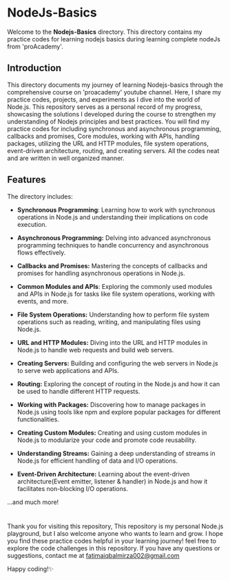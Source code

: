 # NodeJs-Basics
Welcome to the **Nodejs-Basics** directory. This directory contains my practice codes for learning nodejs basics during learning complete nodeJs from 'proAcademy'.

 ## Introduction
 
This directory documents my journey of learning Nodejs-basics through the comprehensive course on 'proacademy' youtube channel.
Here, I share my practice codes, projects, and experiments as I dive into the world of Node.js. 
This repository serves as a personal record of my progress, showcasing the solutions I developed during the course to strengthen my understanding
of Nodejs principles and best practices.
You will find my practice codes for including synchronous and asynchronous programming, callbacks and promises, Core modules, working with APIs, 
handling packages, utilizing the URL and HTTP modules, file system operations, event-driven architecture, routing, and creating servers.
All the codes neat and are written in well organized manner.

## Features
The directory includes:

- **Synchronous Programming**: Learning how to work with synchronous operations in Node.js and understanding their implications on code execution.

- **Asynchronous Programming:** Delving into advanced asynchronous programming techniques to handle concurrency and asynchronous flows effectively.

- **Callbacks and Promises:** Mastering the concepts of callbacks and promises for handling asynchronous operations in Node.js.

- **Common Modules and APIs**: Exploring the commonly used modules and APIs in Node.js for tasks like file system operations, working with events, and more.

- **File System Operations:** Understanding how to perform file system operations such as reading, writing, and manipulating files using Node.js.

- **URL and HTTP Modules:** Diving into the URL and HTTP modules in Node.js to handle web requests and build web servers.

- **Creating Servers:** Building and configuring the web servers in Node.js to serve web applications and APIs.

- **Routing:** Exploring the concept of routing in the Node.js and how it can be used to handle different HTTP requests.

- **Working with Packages:** Discovering how to manage packages in Node.js using tools like npm and explore popular packages for different functionalities.

- **Creating Custom Modules:** Creating and using custom modules in Node.js to modularize your code and promote code reusability.

- **Understanding Streams:** Gaining a deep understanding of streams in Node.js for efficient handling of data and I/O operations.

- **Event-Driven Architecture:** Learning about the event-driven architecture(Event emitter, listener & handler) in Node.js and how it facilitates non-blocking I/O operations.

...and much more!

#
Thank you for visiting this repository, This repository is my personal Node.js playground, but I also welcome anyone who wants to learn and grow. 
I hope you find these practice codes helpful in your learning journey! feel free to explore the code challenges in this repository. 
If you have any questions or suggestions, contact me at fatimaiqbalmirza002@gmail.com

Happy coding!✨

